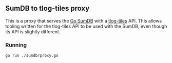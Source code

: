 ## SumDB to tlog-tiles proxy

This is a proxy that serves the [Go SumDB](https://sum.golang.org/) with a  [tlog-tiles](https://c2sp.org/tlog-tiles) API.
This allows tooling written for the tlog-tiles API to be used with the SumDB, even though its API is slightly different.

### Running

```shell
go run ./sumdb/proxy.go
```
